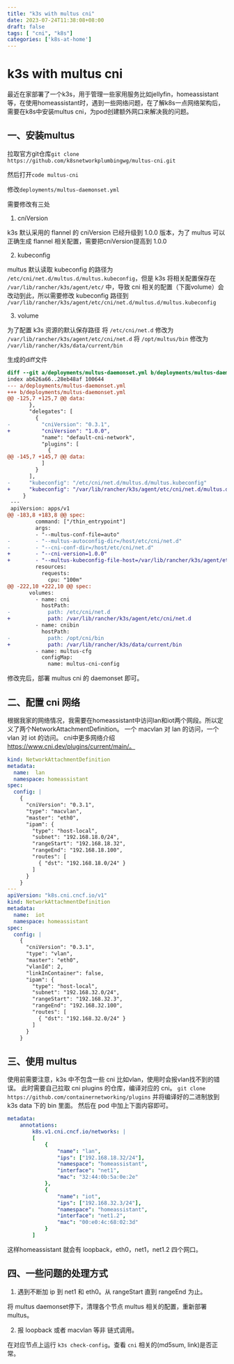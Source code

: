 ```yaml
---
title: "k3s with multus cni"
date: 2023-07-24T11:38:08+08:00
draft: false
tags: [ "cni", "k8s"]
categories: ['k8s-at-home']
---
```


# k3s with multus cni

最近在家部署了一个k3s，用于管理一些家用服务比如jellyfin，homeassistant等，在使用homeassistant时，遇到一些网络问题，在了解k8s一点网络架构后，需要在k8s中安装multus cni，为pod创建额外网口来解决我的问题。
## 一、安装multus
拉取官方git仓库`git clone https://github.com/k8snetworkplumbingwg/multus-cni.git`

然后打开`code multus-cni`

修改`deployments/multus-daemonset.yml`

需要修改有三处
1. cniVersion

k3s 默认采用的 flannel 的 cniVersion 已经升级到 1.0.0 版本，为了 multus 可以正确生成 flannel 相关配置，需要把cniVersion提高到 1.0.0

2. kubeconfig

multus 默认读取 kubeconfig 的路径为 `/etc/cni/net.d/multus.d/multus.kubeconfig`，但是 k3s 将相关配置保存在 `/var/lib/rancher/k3s/agent/etc/` 中，导致 cni 相关的配置（下面volume）会改动到此，所以需要修改 kubeconfig 路径到 `/var/lib/rancher/k3s/agent/etc/cni/net.d/multus.d/multus.kubeconfig`

3. volume

为了配置 k3s 资源的默认保存路径
将 `/etc/cni/net.d` 修改为 `/var/lib/rancher/k3s/agent/etc/cni/net.d`
将 `/opt/multus/bin` 修改为 `/var/lib/rancher/k3s/data/current/bin`

生成的diff文件
```diff
diff --git a/deployments/multus-daemonset.yml b/deployments/multus-daemonset.yml
index ab626a66..28eb48af 100644
--- a/deployments/multus-daemonset.yml
+++ b/deployments/multus-daemonset.yml
@@ -125,7 +125,7 @@ data:
       },
       "delegates": [
         {
-          "cniVersion": "0.3.1",
+          "cniVersion": "1.0.0",
           "name": "default-cni-network",
           "plugins": [
             {
@@ -145,7 +145,7 @@ data:
           ]
         }
       ],
-      "kubeconfig": "/etc/cni/net.d/multus.d/multus.kubeconfig"
+      "kubeconfig": "/var/lib/rancher/k3s/agent/etc/cni/net.d/multus.d/multus.kubeconfig"
     }
 ---
 apiVersion: apps/v1
@@ -183,8 +183,8 @@ spec:
         command: ["/thin_entrypoint"]
         args:
         - "--multus-conf-file=auto"
-        - "--multus-autoconfig-dir=/host/etc/cni/net.d"
-        - "--cni-conf-dir=/host/etc/cni/net.d"
+        - "--cni-version=1.0.0"
+        - "--multus-kubeconfig-file-host=/var/lib/rancher/k3s/agent/etc/cni/net.d/multus.d/multus.kubeconfig"
         resources:
           requests:
             cpu: "100m"
@@ -222,10 +222,10 @@ spec:
       volumes:
         - name: cni
           hostPath:
-            path: /etc/cni/net.d
+            path: /var/lib/rancher/k3s/agent/etc/cni/net.d
         - name: cnibin
           hostPath:
-            path: /opt/cni/bin
+            path: /var/lib/rancher/k3s/data/current/bin
         - name: multus-cfg
           configMap:
             name: multus-cni-config
```
修改完后，部署 multus cni 的 daemonset 即可。
## 二、配置 cni 网络

根据我家的网络情况，我需要在homeassistant中访问lan和iot两个网段。所以定义了两个NetworkAttachmentDefinition。
一个 macvlan 对 lan 的访问，一个 vlan 对 iot 的访问。
cni中更多网络介绍 https://www.cni.dev/plugins/current/main/。
```yaml
kind: NetworkAttachmentDefinition
metadata:
  name:  lan
  namespace: homeassistant
spec:
  config: |
    {
      "cniVersion": "0.3.1",
      "type": "macvlan",
      "master": "eth0",
      "ipam": {
        "type": "host-local",
        "subnet": "192.168.18.0/24",
        "rangeStart": "192.168.18.32",
        "rangeEnd": "192.168.18.100",
        "routes": [
          { "dst": "192.168.18.0/24" }
        ]
      }
    }
---
apiVersion: "k8s.cni.cncf.io/v1"
kind: NetworkAttachmentDefinition
metadata:
  name:  iot
  namespace: homeassistant
spec:
  config: |
    {
      "cniVersion": "0.3.1",
      "type": "vlan",
      "master": "eth0",
      "vlanId": 2,
      "linkInContainer": false,
      "ipam": {
        "type": "host-local",
        "subnet": "192.168.32.0/24",
        "rangeStart": "192.168.32.3",
        "rangeEnd": "192.168.32.100",
        "routes": [
          { "dst": "192.168.32.0/24" }
        ]
      }
    }

```

## 三、使用 multus 
使用前需要注意，k3s 中不包含一些 cni 比如vlan，使用时会报vlan找不到的错误。
此时需要自己拉取 cni plugins 的仓库，编译对应的 cni。
`git clone https://github.com/containernetworking/plugins`
并将编译好的二进制放到 k3s data 下的 bin 里面。
然后在 pod 中加上下面内容即可。
```yaml
metadata:
    annotations:
        k8s.v1.cni.cncf.io/networks: |
        [
            {
                "name": "lan",
                "ips": ["192.168.18.32/24"],
                "namespace": "homeassistant",
                "interface": "net1",
                "mac": "32:44:0b:5a:0e:2e"
            },
            {
                "name": "iot",
                "ips": ["192.168.32.3/24"],
                "namespace": "homeassistant",
                "interface": "net1.2",
                "mac": "00:e0:4c:68:02:3d"
            }
        ]

```
这样homeassistant 就会有 loopback，eth0，net1，net1.2 四个网口。

## 四、一些问题的处理方式

1. 遇到不断加 ip 到 net1 和 eth0。从 rangeStart 直到 rangeEnd 为止。

将 multus daemonset停下，清理各个节点 multus 相关的配置，重新部署 multus。

2. 报 loopback 或者 macvlan 等非 链式调用。

在对应节点上运行 `k3s check-config`。查看 `cni` 相关的(md5sum, link)是否正常。
